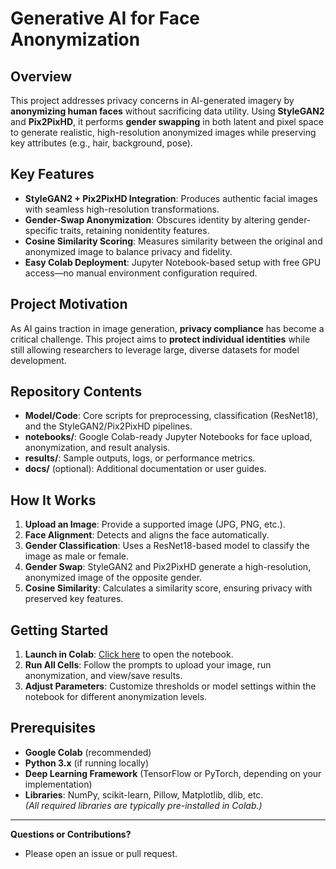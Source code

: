 # Generative AI for Face Anonymization

## Overview
This project addresses privacy concerns in AI-generated imagery by **anonymizing human faces** without sacrificing data utility. Using **StyleGAN2** and **Pix2PixHD**, it performs **gender swapping** in both latent and pixel space to generate realistic, high-resolution anonymized images while preserving key attributes (e.g., hair, background, pose).

## Key Features
- **StyleGAN2 + Pix2PixHD Integration**: Produces authentic facial images with seamless high-resolution transformations.
- **Gender-Swap Anonymization**: Obscures identity by altering gender-specific traits, retaining nonidentity features.
- **Cosine Similarity Scoring**: Measures similarity between the original and anonymized image to balance privacy and fidelity.
- **Easy Colab Deployment**: Jupyter Notebook-based setup with free GPU access—no manual environment configuration required.

## Project Motivation
As AI gains traction in image generation, **privacy compliance** has become a critical challenge. This project aims to **protect individual identities** while still allowing researchers to leverage large, diverse datasets for model development.

## Repository Contents
- **Model/Code**: Core scripts for preprocessing, classification (ResNet18), and the StyleGAN2/Pix2PixHD pipelines.
- **notebooks/**: Google Colab-ready Jupyter Notebooks for face upload, anonymization, and result analysis.
- **results/**: Sample outputs, logs, or performance metrics.
- **docs/** (optional): Additional documentation or user guides.

## How It Works
1. **Upload an Image**: Provide a supported image (JPG, PNG, etc.).
2. **Face Alignment**: Detects and aligns the face automatically.
3. **Gender Classification**: Uses a ResNet18-based model to classify the image as male or female.
4. **Gender Swap**: StyleGAN2 and Pix2PixHD generate a high-resolution, anonymized image of the opposite gender.
5. **Cosine Similarity**: Calculates a similarity score, ensuring privacy with preserved key features.

## Getting Started
1. **Launch in Colab**: [Click here](https://colab.research.google.com/drive/15RFBtXzo-lvKwMCkgh_0ZgeCASOPOgLE?usp=sharing) to open the notebook.
2. **Run All Cells**: Follow the prompts to upload your image, run anonymization, and view/save results.
3. **Adjust Parameters**: Customize thresholds or model settings within the notebook for different anonymization levels.

## Prerequisites
- **Google Colab** (recommended)  
- **Python 3.x** (if running locally)  
- **Deep Learning Framework** (TensorFlow or PyTorch, depending on your implementation)  
- **Libraries**: NumPy, scikit-learn, Pillow, Matplotlib, dlib, etc.  
*(All required libraries are typically pre-installed in Colab.)*

---

**Questions or Contributions?**  
- Please open an issue or pull request.  
